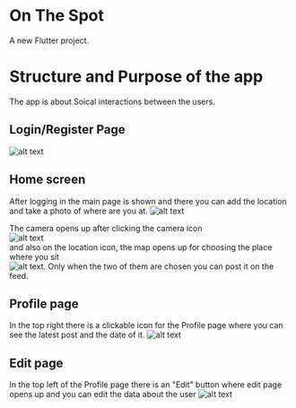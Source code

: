 # On The Spot
A new Flutter project.

<h1>Structure and Purpose of the app</h1>
The app is about Soical interactions between the users.

## Login/Register Page
![alt text](https://github.com/stefanovskii/mobile_app/blob/master/assets/Login_Register_Page.png)

## Home screen
After logging in the main page is shown and there you can add the location and take a photo of where are you at.
![alt text](https://github.com/stefanovskii/mobile_app/blob/master/assets/Main_Page.png)

The camera opens up after clicking the camera icon
<br>
![alt text](https://github.com/stefanovskii/mobile_app/blob/master/assets/Camera_Page.png)
<br>
and also on the location icon, the map opens up for choosing the place where you sit
<br>
![alt text](https://github.com/stefanovskii/mobile_app/blob/master/assets/Location_Page.png).
Only when the two of them are chosen you can post it on the feed.

## Profile page
In the top right there is a clickable icon for the Profile page where you can see the latest post and the date of it.
![alt text](https://github.com/stefanovskii/mobile_app/blob/master/assets/Profile_Page.png)

## Edit page
In the top left of the Profile page there is an "Edit" button where edit page opens up and you can edit the data about the user
![alt text](https://github.com/stefanovskii/mobile_app/blob/master/assets/Edit_Page.png)
